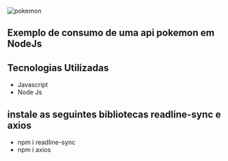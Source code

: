 ![pokemon](https://user-images.githubusercontent.com/6937636/132546973-ae7e2cd2-f259-4390-8535-2427c39c8402.png)

## Exemplo de consumo de uma api pokemon em NodeJs 

## Tecnologias Utilizadas
- Javascript
- Node Js 

## instale as seguintes bibliotecas readline-sync e axios

 - npm i readline-sync
 - npm i axios


